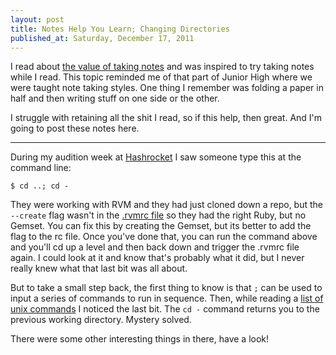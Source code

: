 ```yaml
---
layout: post
title: Notes Help You Learn; Changing Directories
published_at: Saturday, December 17, 2011
---
```


I read about [the value of taking notes](http://swombat.com/2011/12/11/taking-notes) and was inspired to try taking notes while I read. This topic reminded me of that part of Junior High where we were taught note taking styles. One thing I remember was folding a paper in half and then writing stuff on one side or the other.

I struggle with retaining all the shit I read, so if this help, then great. And I'm going to post these notes here.

---

During my audition week at [Hashrocket](http://www.hashrocket.com) I saw someone type this at the command line:

	$ cd ..; cd -

They were working with RVM and they had just cloned down a repo, but the `--create` flag wasn't in the [.rvmrc file](http://beginrescueend.com/workflow/rvmrc/) so they had the right Ruby, but no Gemset. You can fix this by creating the Gemset, but its better to add the flag to the rc file. Once you've done that, you can run the command above and you'll cd up a level and then back down and trigger the .rvmrc file again. I could look at it and know that's probably what it did, but I never really knew what that last bit was all about.

But to take a small step back, the first thing to know is that `;` can be used to input a series of commands to run in sequence. Then, while reading a [list of unix commands](http://www.commandlinefu.com/commands/browse/sort-by-votes) I noticed the last bit. The `cd -` command returns you to the previous working directory. Mystery solved.

There were some other interesting things in there, have a look!